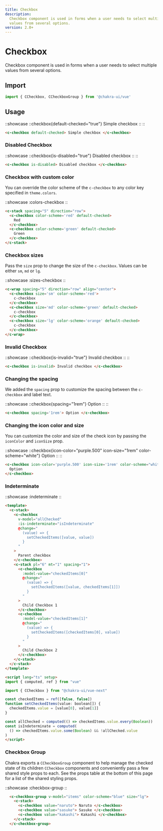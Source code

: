 ```yaml
---
title: Checkbox
description:
  Checkbox component is used in forms when a user needs to select multiple
  values from several options.
version: 2.0+
---
```


# Checkbox

Checkbox component is used in forms when a user needs to select multiple values from several options.

## Import

```js
import { CCheckbox, CCheckboxGroup } from '@chakra-ui/vue'
```

## Usage

::showcase
  ::checkbox{default-checked="true"}
    Simple checkbox
  ::
::

```html
<c-checkbox default-checked> Simple checkbox </c-checkbox>
```

### Disabled Checkbox

::showcase
  ::checkbox{is-disabled="true"}
    Disabled checkbox
  ::
::

```html
<c-checkbox is-disabled> Disabled checkbox </c-checkbox>
```

### Checkbox with custom color

You can override the color scheme of the `c-checkbox` to any color key specified
in `theme.colors`.

::showcase
  :colors-checkbox
::

```html
<c-stack spacing="5" direction="row">
  <c-checkbox color-scheme='red' default-checked>
    Red
  </c-checkbox>
  <c-checkbox color-scheme='green' default-checked>
    Green
  </c-checkbox>
</c-stack>
```

### Checkbox sizes

Pass the `size` prop to change the size of the `c-checkbox`. Values can be either
`sm`, `md` or `lg`.

::showcase
  :sizes-checkbox
::

```html
<c-wrap spacing="5" direction="row" align="center">
  <c-checkbox size='sm' color-scheme='red'>
    c-checkbox
  </c-checkbox>
  <c-checkbox size='md' color-scheme='green' default-checked>
    c-checkbox
  </c-checkbox>
  <c-checkbox size='lg' color-scheme='orange' default-checked>
    c-checkbox
  </c-checkbox>
</c-wrap>
```

### Invalid Checkbox

::showcase
  ::checkbox{is-invalid="true"}
    Invalid checkbox
  ::
::

```html
<c-checkbox is-invalid> Invalid checkbox </c-checkbox>
```

### Changing the spacing

We added the `spacing` prop to customize the spacing between the `c-checkbox` and
label text.

::showcase
  ::checkbox{spacing="1rem"}
    Option
  ::
::

```html
<c-checkbox spacing='1rem'> Option </c-checkbox>
```

### Changing the icon color and size

You can customize the color and size of the check icon by passing the
`iconColor` and `iconSize` prop.

::showcase
  ::checkbox{icon-color="purple.500" icon-size="1rem" color-scheme="white"}
    Option
  ::
::

```html
<c-checkbox icon-color='purple.500' icon-size='1rem' color-scheme="white">
  Option
</c-checkbox>
```

### Indeterminate

::showcase
  :indeterminate
::

```html
<template>
  <c-stack>
    <c-checkbox
      v-model="allChecked"
      :is-indeterminate="isIndeterminate"
      @change="
        (value) => {
          setCheckedItems([value, value])
        }
      "
    >
      Parent checkbox
    </c-checkbox>
    <c-stack pl="6" mt="1" spacing="1">
      <c-checkbox
        :model-value="checkedItems[0]"
        @change="
          (value) => {
            setCheckedItems([value, checkedItems[1]])
          }
        "
      >
        Child Checkbox 1
      </c-checkbox>
      <c-checkbox
        :model-value="checkedItems[1]"
        @change="
          (value) => {
            setCheckedItems([checkedItems[0], value])
          }
        "
      >
        Child Checkbox 2
      </c-checkbox>
    </c-stack>
  </c-stack>
</template>

<script lang="ts" setup>
import { computed, ref } from "vue"

import { CCheckbox } from "@chakra-ui/vue-next"

const checkedItems = ref([false, false])
function setCheckedItems(value: boolean[]) {
  checkedItems.value = [value[0], value[1]]
}

const allChecked = computed(() => checkedItems.value.every(Boolean))
const isIndeterminate = computed(
  () => checkedItems.value.some(Boolean) && !allChecked.value
)
</script>
```

### Checkbox Group

Chakra exports a `CCheckboxGroup` component to help manage the checked state of
its children `CCheckbox` components and conveniently pass a few shared style
props to each. See the props table at the bottom of this page for a list of the
shared styling props.

::showcase
  :checkbox-group
::

```html
  <c-checkbox-group v-model="items" color-scheme="blue" size="lg">
    <c-stack>
      <c-checkbox value="naruto"> Naruto </c-checkbox>
      <c-checkbox value="sasuke"> Sasuke </c-checkbox>
      <c-checkbox value="kakashi"> Kakashi </c-checkbox>
    </c-stack>
  </c-checkbox-group>
```
